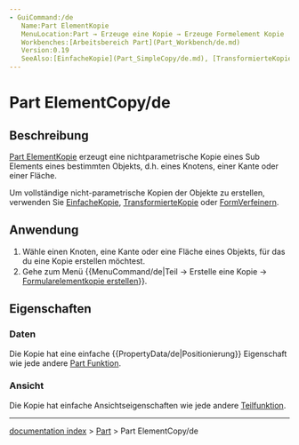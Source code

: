 ```yaml
---
- GuiCommand:/de
   Name:Part ElementKopie
   MenuLocation:Part → Erzeuge eine Kopie → Erzeuge Formelement Kopie
   Workbenches:[Arbeitsbereich Part](Part_Workbench/de.md)
   Version:0.19
   SeeAlso:[EinfacheKopie](Part_SimpleCopy/de.md), [TransformierteKopie](Part_TransformedCopy/de.md), [FormVerfeinern](Part_RefineShape/de.md)
---
```


# Part ElementCopy/de


</div>

## Beschreibung

[Part ElementKopie](Part_ElementCopy/de.md) erzeugt eine nichtparametrische Kopie eines Sub Elements eines bestimmten Objekts, d.h. eines Knotens, einer Kante oder einer Fläche.


<div class="mw-translate-fuzzy">

Um vollständige nicht-parametrische Kopien der Objekte zu erstellen, verwenden Sie [EinfacheKopie](Part_SimpleCopy/de.md), [TransformierteKopie](Part_TransformedCopy/de.md) oder [FormVerfeinern](Part_RefineShape/de.md).


</div>


<div class="mw-translate-fuzzy">

## Anwendung


</div>


<div class="mw-translate-fuzzy">

1.  Wähle einen Knoten, eine Kante oder eine Fläche eines Objekts, für das du eine Kopie erstellen möchtest.
2.  Gehe zum Menü {{MenuCommand/de|Teil → Erstelle eine Kopie → <img src=images/Part_ElementCopy.svg style="width:16px"> [Formularelementkopie erstellen](Part_ElementCopy/de.md)}}.


</div>

## Eigenschaften

### Daten


<div class="mw-translate-fuzzy">

Die Kopie hat eine einfache {{PropertyData/de|Positionierung}} Eigenschaft wie jede andere [Part Funktion](Part_Feature/de.md).


</div>

### Ansicht


<div class="mw-translate-fuzzy">

Die Kopie hat einfache Ansichtseigenschaften wie jede andere [Teilfunktion](Part_Feature/de.md).


</div>

---
[documentation index](../README.md) > [Part](Part_Workbench.md) > Part ElementCopy/de

